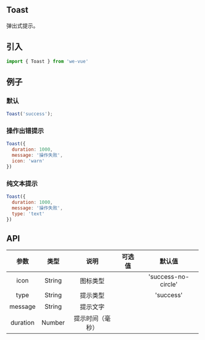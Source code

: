 Toast
---
弹出式提示。

## 引入

```js
import { Toast } from 'we-vue'
```

## 例子

### 默认

```js
Toast('success');
```

### 操作出错提示

```js
Toast({
  duration: 1000,
  message: '操作失败',
  icon: 'warn'
})
```

### 纯文本提示

```js
Toast({
  duration: 1000,
  message: '操作失败',
  type: 'text'
})
```

## API

|   参数   |   类型    |   说明   | 可选值  |  默认值  |
| :----: | :-----: | :----: | :--: | :---: |
| icon  | String  |  图标类型   |      |   'success-no-circle'    |
| type  | String  |  提示类型   |      |   'success'    |
| message  | String  |  提示文字   |      |       |
| duration  | Number  |  提示时间（毫秒）   |      |       |
